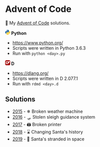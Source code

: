 Advent of Code
==============

🎄 My [Advent of Code](http://adventofcode.com/) solutions.

**![Python](/images/python.png) Python**
* https://www.python.org/
* Scripts were written in Python 3.6.3
* Run with `python <day>.py`

**![D](/images/d.png) D**
* https://dlang.org/
* Scripts were written in D 2.077.1
* Run with `rdmd <day>.d`

Solutions
---------

* [2015](2015/README.md) - ❄ Broken weather machine
* [2016](2016/README.md) - 🛷 Stolen sleigh guidance system
* [2017](2017/README.md) - 🖨 Broken printer
* [2018](2018/README.md) - ⌛ Changing Santa's history
* [2019](2019/README.md) - 🚀 Santa's stranded in space
